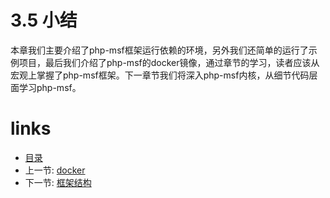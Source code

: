# 3.5 小结

本章我们主要介绍了php-msf框架运行依赖的环境，另外我们还简单的运行了示例项目，最后我们介绍了php-msf的docker镜像，通过章节的学习，读者应该从宏观上掌握了php-msf框架。下一章节我们将深入php-msf内核，从细节代码层面学习php-msf。


# links
  * [目录](README.md)
  * 上一节: [docker](chapter-3/3.3-docker.md)
  * 下一节: [框架结构](chapter-4/4.0-框架结构.md)